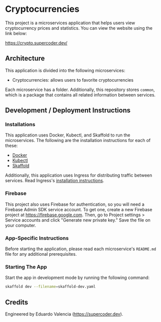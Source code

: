 # Cryptocurrencies

This project is a microservices application that helps users view cryptocurrency prices and statistics. You can view the website using the link below:

https://crypto.supercoder.dev/

## Architecture

This application is divided into the following microservices:

- Cryptocurrencies: allows users to favorite cryptocurrencies

Each microservice has a folder. Additionally, this repository stores `common`, which is a package that contains all related information between services.

## Development / Deployment Instructions

### Installations

This application uses Docker, Kubectl, and Skaffold to run the microservices. The following are the installation instructions for each of these:

- [Docker](https://www.docker.com/get-started)
- [Kubectl](https://kubernetes.io/docs/tasks/tools/)
- [Skaffold](https://skaffold.dev/docs/install/)

Additionally, this application uses Ingress for distributing traffic between services. Read Ingress's [installation instructions](https://kubernetes.github.io/ingress-nginx/deploy/).

### Firebase

This project also uses Firebase for authentication, so you will need a Firebase Admin SDK service account. To get one, create a new Firebase project at https://firebase.google.com. Then, go to Project settings > Service accounts and click "Generate new private key." Save the file on your computer.

### App-Specific Instructions

Before starting the application, please read each microservice's `README.md` file for any additional prerequisites.

### Starting The App

Start the app in development mode by running the following command:

```bash
skaffold dev --filename=skaffold-dev.yaml
```

## Credits

Engineered by Eduardo Valencia (https://supercoder.dev).
